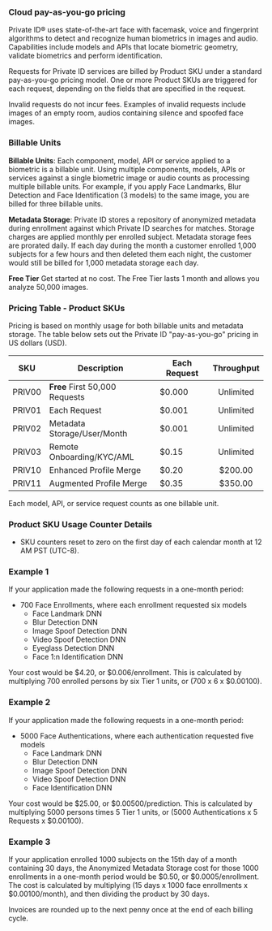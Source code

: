 ### Cloud pay-as-you-go pricing
Private ID® uses state-of-the-art face with facemask, voice and fingerprint algorithms to detect and recognize human biometrics in images and audio. Capabilities include models and APIs that locate biometric geometry, validate biometrics and perform identification. 

Requests for Private ID services are billed by Product SKU under a standard pay-as-you-go pricing model. One or more Product SKUs are triggered for each request, depending on the fields that are specified in the request. 

Invalid requests do not incur fees. Examples of invalid requests include images of an empty room, audios containing silence and spoofed face images.

### Billable Units 
**Billable Units**: Each component, model, API or service applied to a biometric is a billable unit. Using multiple components, models, APIs or services against a single biometric image or audio counts as processing multiple billable units. For example, if you apply Face Landmarks, Blur Detection and Face Identification (3 models) to the same image, you are billed for three billable units. 

**Metadata Storage**: Private ID stores a repository of anonymized metadata during enrollment against which Private ID searches for matches. Storage charges are applied monthly per enrolled subject. Metadata storage fees are prorated daily. If each day during the month a customer enrolled 1,000 subjects for a few hours and then deleted them each night, the customer would still be billed for 1,000 metadata storage each day. 

**Free Tier** 
Get started at no cost. The Free Tier lasts 1 month and allows you analyze 50,000 images. 

### Pricing Table - Product SKUs

Pricing is based on monthly usage for both billable units and metadata storage. The table below sets out the Private ID "pay-as-you-go" pricing in US dollars (USD). 

| SKU | Description | Each Request | Throughput |
| ---- | ----------- | ------- | :-----------: | 
| PRIV00 | **Free** First 50,000 Requests | $0.000 | Unlimited |
| PRIV01 | Each Request | $0.001 | Unlimited |
| PRIV02 | Metadata Storage/User/Month | $0.001| Unlimited |
| PRIV03 | Remote Onboarding/KYC/AML | $0.15 | Unlimited |
| PRIV10 | Enhanced Profile Merge | $0.20 | $200.00 | Unlimited |
| PRIV11 | Augmented Profile Merge | $0.35 | $350.00 | Unlimited |

Each model, API, or service request counts as one billable unit. 

### Product SKU Usage Counter Details 
* SKU counters reset to zero on the first day of each calendar month at 12 AM PST (UTC-8). 

### Example 1
If your application made the following requests in a one-month period:
* 700 Face Enrollments, where each enrollment requested six models
  * Face Landmark DNN
  * Blur Detection DNN
  * Image Spoof Detection DNN
  * Video Spoof Detection DNN
  * Eyeglass Detection DNN
  * Face 1:n Identification DNN

Your cost would be $4.20, or $0.006/enrollment. This is calculated by multiplying 700 enrolled persons by six Tier 1 units, or (700 x 6 x $0.00100).

### Example 2
If your application made the following requests in a one-month period:
* 5000 Face Authentications, where each authentication requested five models 
  * Face Landmark DNN
  * Blur Detection DNN
  * Image Spoof Detection DNN 
  * Video Spoof Detection DNN
  * Face Identification DNN

Your cost would be $25.00, or $0.00500/prediction. This is calculated by multiplying 5000 persons times 5 Tier 1 units, or (5000 Authentications x 5 Requests x $0.00100).

### Example 3
If your application enrolled 1000 subjects on the 15th day of a month containing 30 days, the Anonymized Metadata Storage cost for those 1000 enrollments in a one-month period would be $0.50, or $0.0005/enrollment. The cost is calculated by multiplying (15 days x 1000 face enrollments x $0.00100/month), and then dividing the product by 30 days. 

Invoices are rounded up to the next penny once at the end of each billing cycle.